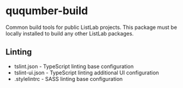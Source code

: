 # ququmber-build
Common build tools for public ListLab projects. This package must be locally installed to build any other ListLab packages.

## Linting
- tslint.json - TypeScript linting base configuration
- tslint-ui.json - TypeScript linting additional UI configuration
- .stylelintrc - SASS linting base configuration
